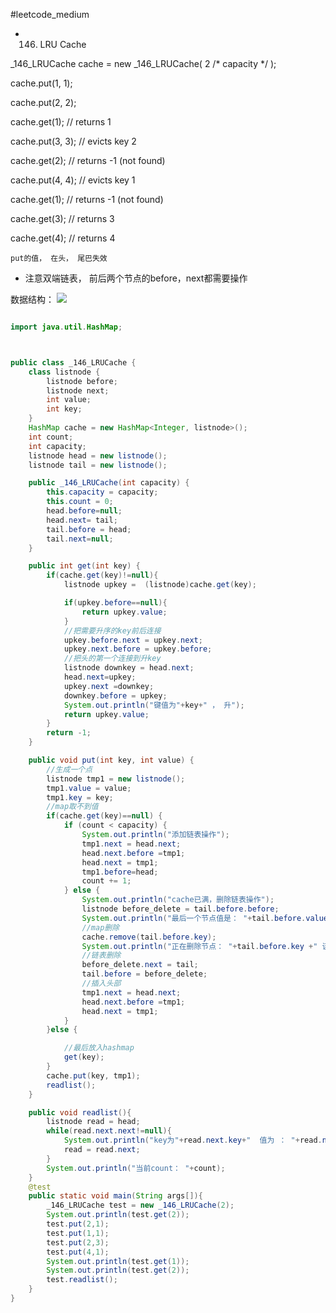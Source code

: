 #leetcode_medium

- 146. LRU Cache


_146_LRUCache cache = new _146_LRUCache( 2 /* capacity */ );
>
   cache.put(1, 1);
>
   cache.put(2, 2);
>   
   cache.get(1);       // returns 1
>  
   cache.put(3, 3);    // evicts key 2
>   
   cache.get(2);       // returns -1 (not found)
>   
   cache.put(4, 4);    // evicts key 1
>
   cache.get(1);       // returns -1 (not found)
>  
   cache.get(3);       // returns 3
>  
   cache.get(4);       // returns 4
   
	put的值， 在头， 尾巴失效

 - 注意双端链表， 前后两个节点的before，next都需要操作
 
数据结构：
 ![](http://ww2.sinaimg.cn/large/006tNc79ly1g4am3pe7g8j30um0redh6.jpg)

```java

import java.util.HashMap;



public class _146_LRUCache {
    class listnode {
        listnode before;
        listnode next;
        int value;
        int key;
    }
    HashMap cache = new HashMap<Integer, listnode>();
    int count;
    int capacity;
    listnode head = new listnode();
    listnode tail = new listnode();

    public _146_LRUCache(int capacity) {
        this.capacity = capacity;
        this.count = 0;
        head.before=null;
        head.next= tail;
        tail.before = head;
        tail.next=null;
    }

    public int get(int key) {
        if(cache.get(key)!=null){
            listnode upkey =  (listnode)cache.get(key);

            if(upkey.before==null){
                return upkey.value;
            }
            //把需要升序的key前后连接
            upkey.before.next = upkey.next;
            upkey.next.before = upkey.before;
            //把头的第一个连接到升key
            listnode downkey = head.next;
            head.next=upkey;
            upkey.next =downkey;
            downkey.before = upkey;
            System.out.println("键值为"+key+" ， 升");
            return upkey.value;
        }
        return -1;
    }

    public void put(int key, int value) {
        //生成一个点
        listnode tmp1 = new listnode();
        tmp1.value = value;
        tmp1.key = key;
        //map取不到值
        if(cache.get(key)==null) {
            if (count < capacity) {
                System.out.println("添加链表操作");
                tmp1.next = head.next;
                head.next.before =tmp1;
                head.next = tmp1;
                tmp1.before=head;
                count += 1;
            } else {
                System.out.println("cache已满，删除链表操作");
                listnode before_delete = tail.before.before;
                System.out.println("最后一个节点值是： "+tail.before.value);
                //map删除
                cache.remove(tail.before.key);
                System.out.println("正在删除节点： "+tail.before.key +" 该节点值为："+tail.before.value);
                //链表删除
                before_delete.next = tail;
                tail.before = before_delete;
                //插入头部
                tmp1.next = head.next;
                head.next.before =tmp1;
                head.next = tmp1;
            }
        }else {

            //最后放入hashmap
            get(key);
        }
        cache.put(key, tmp1);
        readlist();
    }

    public void readlist(){
        listnode read = head;
        while(read.next.next!=null){
            System.out.println("key为"+read.next.key+"  值为 ： "+read.next.value);
            read = read.next;
        }
        System.out.println("当前count： "+count);
    }
    @test
    public static void main(String args[]){
        _146_LRUCache test = new _146_LRUCache(2);
        System.out.println(test.get(2));
        test.put(2,1);
        test.put(1,1);
        test.put(2,3);
        test.put(4,1);
        System.out.println(test.get(1));
        System.out.println(test.get(2));
        test.readlist();
    }
}

```


